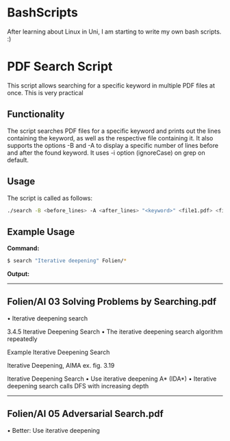 # BashScripts
After learning about Linux in Uni, I am starting to write my own bash scripts. :)

# PDF Search Script

This script allows searching for a specific keyword in multiple PDF files at once. This is very practical

## Functionality

The script searches PDF files for a specific keyword and prints out the lines containing the keyword, as well as the respective file containing it. It also supports the options -B and -A to display a specific number of lines before and after the found keyword. It uses -i option (ignoreCase) on grep on default.

## Usage

The script is called as follows:

```bash
./search -B <before_lines> -A <after_lines> "<keyword>" <file1.pdf> <file2.pdf> ...
```

## Example Usage

**Command:**

```bash
$ search "Iterative deepening" Folien/*
```

**Output:**

-----------------------------------------------
Folien/AI 03 Solving Problems by Searching.pdf
-----------------------------------------------
• Iterative deepening search

3.4.5 Iterative Deepening Search
• The iterative deepening search algorithm repeatedly

Example Iterative Deepening Search

Iterative Deepening, AIMA ex. fig. 3.19

Iterative Deepening Search
• Use iterative deepening A* (IDA*)
• Iterative deepening search calls DFS with increasing depth

------------------------------------
Folien/AI 05 Adversarial Search.pdf
------------------------------------
• Better: Use iterative deepening
